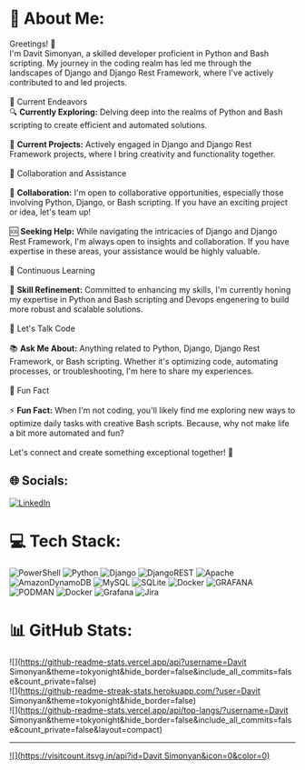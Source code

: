 # 💫 About Me:
Greetings! 👋<br>I'm Davit Simonyan, a skilled developer proficient in Python and Bash scripting. My journey in the coding realm has led me through the landscapes of Django and Django Rest Framework, where I've actively contributed to and led projects.<br><br> 💼 Current Endeavors<br>🔍 **Currently Exploring:** Delving deep into the realms of Python and Bash scripting to create efficient and automated solutions.<br><br>🚀 **Current Projects:** Actively engaged in Django and Django Rest Framework projects, where I bring creativity and functionality together.<br><br>👥 Collaboration and Assistance<br><br>🤝 **Collaboration:** I'm open to collaborative opportunities, especially those involving Python, Django, or Bash scripting. If you have an exciting project or idea, let's team up!<br><br>🆘 **Seeking Help:** While navigating the intricacies of Django and Django Rest Framework, I'm always open to insights and collaboration. If you have expertise in these areas, your assistance would be highly valuable.<br><br>🌱 Continuous Learning<br><br>🔧 **Skill Refinement:** Committed to enhancing my skills, I'm currently honing my expertise in Python and Bash scripting and Devops engenering to build more robust and scalable solutions.<br><br>💬 Let's Talk Code<br><br>📚 **Ask Me About:** Anything related to Python, Django, Django Rest Framework, or Bash scripting. Whether it's optimizing code, automating processes, or troubleshooting, I'm here to share my experiences.<br><br>🎉 Fun Fact<br><br>⚡ **Fun Fact:** When I'm not coding, you'll likely find me exploring new ways to optimize daily tasks with creative Bash scripts. Because, why not make life a bit more automated and fun?<br><br>Let's connect and create something exceptional together! 🚀<br>


## 🌐 Socials:
[![LinkedIn](https://img.shields.io/badge/LinkedIn-%230077B5.svg?logo=linkedin&logoColor=white)](https://linkedin.com/in/www.linkedin.com/in/davit-simonyan-70b081298) 

# 💻 Tech Stack:
![PowerShell](https://img.shields.io/badge/PowerShell-%235391FE.svg?style=for-the-badge&logo=powershell&logoColor=white) ![Python](https://img.shields.io/badge/python-3670A0?style=for-the-badge&logo=python&logoColor=ffdd54) ![Django](https://img.shields.io/badge/django-%23092E20.svg?style=for-the-badge&logo=django&logoColor=white) ![DjangoREST](https://img.shields.io/badge/DJANGO-REST-ff1709?style=for-the-badge&logo=django&logoColor=white&color=ff1709&labelColor=gray) ![Apache](https://img.shields.io/badge/apache-%23D42029.svg?style=for-the-badge&logo=apache&logoColor=white) ![AmazonDynamoDB](https://img.shields.io/badge/Amazon%20DynamoDB-4053D6?style=for-the-badge&logo=Amazon%20DynamoDB&logoColor=white) ![MySQL](https://img.shields.io/badge/mysql-%2300000f.svg?style=for-the-badge&logo=mysql&logoColor=white) ![SQLite](https://img.shields.io/badge/sqlite-%2307405e.svg?style=for-the-badge&logo=sqlite&logoColor=white) ![Docker](https://img.shields.io/badge/docker-%230db7ed.svg?style=for-the-badge&logo=docker&logoColor=white) ![GRAFANA](https://img.shields.io/badge/grafana-F46800.svg?style=for-the-badge&logo=grafana&logoColor=white&color=%23F46800) ![PODMAN](https://img.shields.io/badge/podman-892CA0.svg?style=for-the-badge&logo=podman&logoColor=white) ![Docker](https://img.shields.io/badge/docker-%230db7ed.svg?style=for-the-badge&logo=docker&logoColor=white) ![Grafana](https://img.shields.io/badge/grafana-%23F46800.svg?style=for-the-badge&logo=grafana&logoColor=white) ![Jira](https://img.shields.io/badge/jira-%230A0FFF.svg?style=for-the-badge&logo=jira&logoColor=white)
# 📊 GitHub Stats:
![](https://github-readme-stats.vercel.app/api?username=Davit Simonyan&theme=tokyonight&hide_border=false&include_all_commits=false&count_private=false)<br/>
![](https://github-readme-streak-stats.herokuapp.com/?user=Davit Simonyan&theme=tokyonight&hide_border=false)<br/>
![](https://github-readme-stats.vercel.app/api/top-langs/?username=Davit Simonyan&theme=tokyonight&hide_border=false&include_all_commits=false&count_private=false&layout=compact)

---
[![](https://visitcount.itsvg.in/api?id=Davit Simonyan&icon=0&color=0)](https://visitcount.itsvg.in)

<!-- Proudly created with GPRM ( https://gprm.itsvg.in ) -->